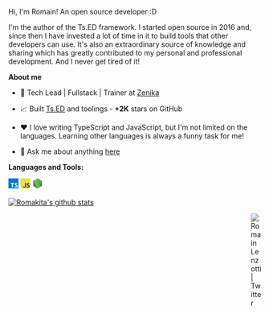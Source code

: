 Hi, I'm Romain! An open source developer :D

I'm the author of the Ts.ED framework. I started open source in 2016 and, since then I have invested a lot of time in it to build tools that other developers can use. It's also an extraordinary source of knowledge and sharing which has greatly contributed to my personal and professional development.
And I never get tired of it!

**About me**

- 💼 Tech Lead | Fullstack | Trainer at [Zenika](http://zenika.com/)

- 📈 Built [Ts.ED](https://tsed.io) and toolings - **+2K** stars on GitHub

- ❤️ I love writing TypeScript and JavaScript, but I'm not limited on the languages. Learning other languages is always a funny task for me!

- 💬 Ask me about anything [here](https://github.com/romakita/romakita/issues)

**Languages and Tools:**  

<code><img height="20" src="https://raw.githubusercontent.com/github/explore/80688e429a7d4ef2fca1e82350fe8e3517d3494d/topics/typescript/typescript.png"></code>
<code><img height="20" src="https://raw.githubusercontent.com/github/explore/80688e429a7d4ef2fca1e82350fe8e3517d3494d/topics/javascript/javascript.png"></code>
<code><img height="20" src="https://raw.githubusercontent.com/github/explore/80688e429a7d4ef2fca1e82350fe8e3517d3494d/topics/nodejs/nodejs.png"></code>    


<a href="https://github.com/anuraghazra/github-readme-stats"><img align="center" src="https://github-readme-stats.vercel.app/api?username=Romakita&show_icons=true&include_all_commits=true&theme=buefy&hide_border=true" alt="Romakita's github stats" /></a>

<a href="https://twitter.com/Romakita">
  <img align="right" alt="Romain Lenzotti | Twitter" width="21px" src="https://raw.githubusercontent.com/anuraghazra/anuraghazra/master/assets/twitter.svg" />
</a>
